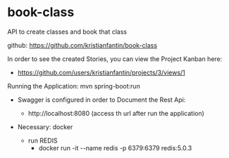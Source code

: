 # book-class
API to create classes and book that class

github: https://github.com/kristianfantin/book-class

In order to see the created Stories, you can view the Project Kanban here:
- https://github.com/users/kristianfantin/projects/3/views/1

Running the Application: mvn spring-boot:run
- Swagger is configured in order to Document the Rest Api: 
  - http://localhost:8080 (access th url after run the application)

- Necessary: docker
  - run REDIS
    - docker run -it --name redis -p 6379:6379 redis:5.0.3 
